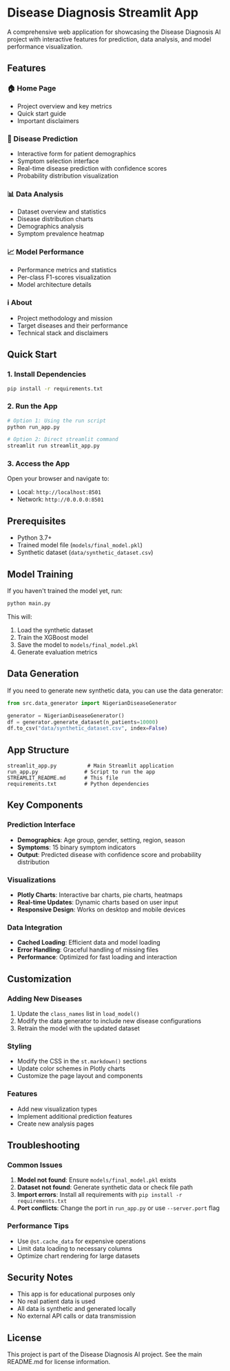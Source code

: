# Disease Diagnosis Streamlit App

A comprehensive web application for showcasing the Disease Diagnosis AI project with interactive features for prediction, data analysis, and model performance visualization.

## Features

### 🏠 Home Page

- Project overview and key metrics
- Quick start guide
- Important disclaimers

### 🔮 Disease Prediction

- Interactive form for patient demographics
- Symptom selection interface
- Real-time disease prediction with confidence scores
- Probability distribution visualization

### 📊 Data Analysis

- Dataset overview and statistics
- Disease distribution charts
- Demographics analysis
- Symptom prevalence heatmap

### 📈 Model Performance

- Performance metrics and statistics
- Per-class F1-scores visualization
- Model architecture details

### ℹ️ About

- Project methodology and mission
- Target diseases and their performance
- Technical stack and disclaimers

## Quick Start

### 1. Install Dependencies

```bash
pip install -r requirements.txt
```

### 2. Run the App

```bash
# Option 1: Using the run script
python run_app.py

# Option 2: Direct streamlit command
streamlit run streamlit_app.py
```

### 3. Access the App

Open your browser and navigate to:

- Local: `http://localhost:8501`
- Network: `http://0.0.0.0:8501`

## Prerequisites

- Python 3.7+
- Trained model file (`models/final_model.pkl`)
- Synthetic dataset (`data/synthetic_dataset.csv`)

## Model Training

If you haven't trained the model yet, run:

```bash
python main.py
```

This will:

1. Load the synthetic dataset
2. Train the XGBoost model
3. Save the model to `models/final_model.pkl`
4. Generate evaluation metrics

## Data Generation

If you need to generate new synthetic data, you can use the data generator:

```python
from src.data_generator import NigerianDiseaseGenerator

generator = NigerianDiseaseGenerator()
df = generator.generate_dataset(n_patients=10000)
df.to_csv("data/synthetic_dataset.csv", index=False)
```

## App Structure

```
streamlit_app.py          # Main Streamlit application
run_app.py               # Script to run the app
STREAMLIT_README.md      # This file
requirements.txt         # Python dependencies
```

## Key Components

### Prediction Interface

- **Demographics**: Age group, gender, setting, region, season
- **Symptoms**: 15 binary symptom indicators
- **Output**: Predicted disease with confidence score and probability distribution

### Visualizations

- **Plotly Charts**: Interactive bar charts, pie charts, heatmaps
- **Real-time Updates**: Dynamic charts based on user input
- **Responsive Design**: Works on desktop and mobile devices

### Data Integration

- **Cached Loading**: Efficient data and model loading
- **Error Handling**: Graceful handling of missing files
- **Performance**: Optimized for fast loading and interaction

## Customization

### Adding New Diseases

1. Update the `class_names` list in `load_model()`
2. Modify the data generator to include new disease configurations
3. Retrain the model with the updated dataset

### Styling

- Modify the CSS in the `st.markdown()` sections
- Update color schemes in Plotly charts
- Customize the page layout and components

### Features

- Add new visualization types
- Implement additional prediction features
- Create new analysis pages

## Troubleshooting

### Common Issues

1. **Model not found**: Ensure `models/final_model.pkl` exists
2. **Dataset not found**: Generate synthetic data or check file path
3. **Import errors**: Install all requirements with `pip install -r requirements.txt`
4. **Port conflicts**: Change the port in `run_app.py` or use `--server.port` flag

### Performance Tips

- Use `@st.cache_data` for expensive operations
- Limit data loading to necessary columns
- Optimize chart rendering for large datasets

## Security Notes

- This app is for educational purposes only
- No real patient data is used
- All data is synthetic and generated locally
- No external API calls or data transmission

## License

This project is part of the Disease Diagnosis AI project. See the main README.md for license information.
